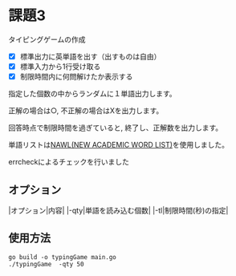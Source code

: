 # 課題3

タイピングゲームの作成

- [x] 標準出力に英単語を出す（出すものは自由）
- [x] 標準入力から1行受け取る
- [x] 制限時間内に何問解けたか表示する

指定した個数の中からランダムに１単語出力します。

正解の場合は○, 不正解の場合はXを出力します。

回答時点で制限時間を過ぎていると, 終了し、正解数を出力します。

単語リストは[NAWL(NEW ACADEMIC WORD LIST)](http://www.newgeneralservicelist.org/nawl-new-academic-word-list)を使用しました。

errcheckによるチェックを行いました

## オプション

|オプション|内容|
|-qty|単語を読み込む個数|
|-tl|制限時間(秒)の指定|
## 使用方法

```
go build -o typingGame main.go 
./typingGame  -qty 50
```
